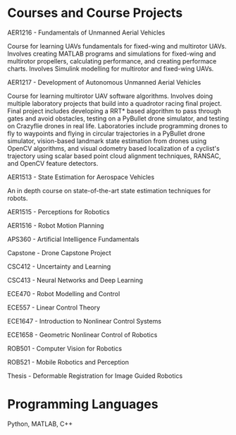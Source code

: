 # Courses and Course Projects

AER1216 - Fundamentals of Unmanned Aerial Vehicles

Course for learning UAVs fundamentals for fixed-wing and multirotor UAVs. Involves creating MATLAB programs and simulations for fixed-wing and multirotor propellers, calculating performance, and creating performace charts. Involves Simulink modelling for multirotor and fixed-wing UAVs.  

AER1217 - Development of Autonomous Unmanned Aerial Vehicles

Course for learning multirotor UAV software algorithms. Involves doing multiple laboratory projects that build into a quadrotor racing final project. Final project includes developing a RRT* based algorithm to pass through gates and avoid obstacles, testing on a PyBullet drone simulator, and testing on Crazyflie drones in real life. Laboratories include programming drones to fly to waypoints and flying in circular trajectories in a PyBullet drone simulator, vision-based landmark state estimation from drones using OpenCV algorithms, and visual odometry based localization of a cyclist's trajectory using scalar based point cloud alignment techniques, RANSAC, and OpenCV feature detectors.

AER1513 - State Estimation for Aerospace Vehicles

An in depth course on state-of-the-art state estimation techniques for robots.

AER1515 - Perceptions for Robotics

AER1516 - Robot Motion Planning

APS360 - Artificial Intelligence Fundamentals

Capstone - Drone Capstone Project

CSC412 - Uncertainty and Learning

CSC413 - Neural Networks and Deep Learning

ECE470 - Robot Modelling and Control 

ECE557 - Linear Control Theory

ECE1647 - Introduction to Nonlinear Control Systems

ECE1658 - Geometric Nonlinear Control of Robotics

ROB501 - Computer Vision for Robotics

ROB521 - Mobile Robotics and Perception

Thesis - Deformable Registration for Image Guided Robotics

# Programming Languages

Python, MATLAB, C++